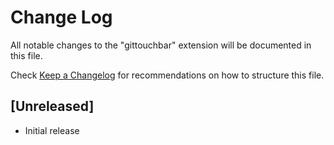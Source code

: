 # Change Log

All notable changes to the "gittouchbar" extension will be documented in this file.

Check [Keep a Changelog](http://keepachangelog.com/) for recommendations on how to structure this file.

## [Unreleased]

- Initial release